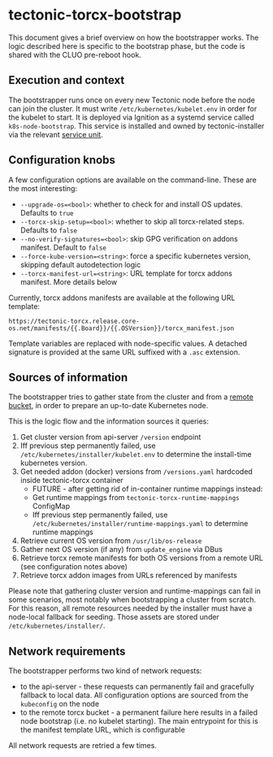# tectonic-torcx-bootstrap

This document gives a brief overview on how the bootstrapper works. The logic described here is specific to the bootstrap phase, but the code is shared with the CLUO pre-reboot hook.

## Execution and context

The bootstrapper runs once on every new Tectonic node before the node can join the cluster.
It must write `/etc/kubernetes/kubelet.env` in order for the kubelet to start.
It is deployed via Ignition as a systemd service called `k8s-node-bootstrap`.
This service is installed and owned by tectonic-installer via the relevant [service unit][bootstrap-service].

## Configuration knobs

A few configuration options are available on the command-line. These are the most interesting:
 * `--upgrade-os=<bool>`: whether to check for and install OS updates. Defaults to `true`
 * `--torcx-skip-setup=<bool>`: whether to skip all torcx-related steps. Defaults to `false`
 * `--no-verify-signatures=<bool>`: skip GPG verification on addons manifest. Default to `false`
 * `--force-kube-version=<string>`: force a specific kubernetes version, skipping default autodetection logic
 * `--torcx-manifest-url=<string>`: URL template for torcx addons manifest. More details below

Currently, torcx addons manifests are available at the following URL template:
```
https://tectonic-torcx.release.core-os.net/manifests/{{.Board}}/{{.OSVersion}}/torcx_manifest.json
```
Template variables are replaced with node-specific values. A detached signature is provided at the same URL suffixed with a `.asc` extension.

## Sources of information

The bootstrapper tries to gather state from the cluster and from a [remote bucket][remote], in order to prepare an up-to-date Kubernetes node.

This is the logic flow and the information sources it queries:
 1. Get cluster version from api-server `/version` endpoint
 1. Iff previous step permanently failed, use `/etc/kubernetes/installer/kubelet.env` to determine the install-time kubernetes version. 
 1. Get needed addon (docker) versions from `/versions.yaml` hardcoded inside tectonic-torcx container
    * FUTURE - after getting rid of in-container runtime mappings instead:
    * Get runtime mappings from `tectonic-torcx-runtime-mappings` ConfigMap
    * Iff previous step permanently failed, use `/etc/kubernetes/installer/runtime-mappings.yaml` to determine runtime mappings
 1. Retrieve current OS version from `/usr/lib/os-release`
 1. Gather next OS version (if any) from `update_engine` via DBus
 1. Retrieve torcx remote manifests for both OS versions from a remote URL (see configuration notes above)
 1. Retrieve torcx addon images from URLs referenced by manifests

Please note that gathering cluster version and runtime-mappings can fail in some scenarios, most notably when bootstrapping a cluster from scratch.
For this reason, all remote resources needed by the installer must have a node-local fallback for seeding. Those assets are stored under `/etc/kubernetes/installer/`.

## Network requirements

The bootstrapper performs two kind of network requests:
 * to the api-server - these requests can permanently fail and gracefully fallback to local data. All configuration options are sourced from the `kubeconfig` on the node
 * to the remote torcx bucket - a permanent failure here results in a failed node bootstrap (i.e. no kubelet starting). The main entrypoint for this is the manifest template URL, which is configurable

All network requests are retried a few times.

[bootstrap-service]: https://github.com/coreos/tectonic-installer/blob/1.7.5-tectonic.1-rc.5/modules/ignition/resources/services/k8s-node-bootstrap.service
[remote]: https://tectonic-torcx.release.core-os.net/index.html
